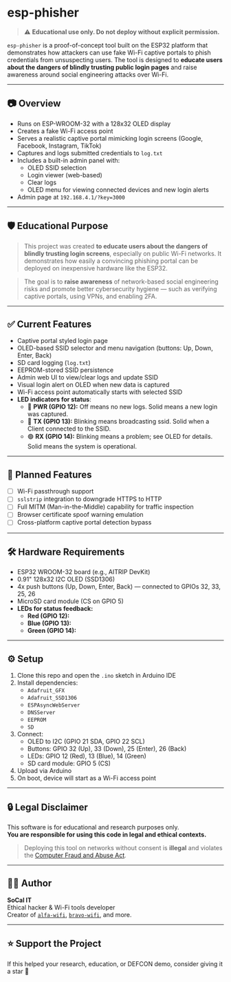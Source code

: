 # esp-phisher

> ⚠️ **Educational use only. Do not deploy without explicit permission.**

`esp-phisher` is a proof-of-concept tool built on the ESP32 platform that demonstrates how attackers can use fake Wi-Fi captive portals to phish credentials from unsuspecting users. The tool is designed to **educate users about the dangers of blindly trusting public login pages** and raise awareness around social engineering attacks over Wi-Fi.

---

## 📷 Overview

- Runs on ESP-WROOM-32 with a 128x32 OLED display
- Creates a fake Wi-Fi access point
- Serves a realistic captive portal mimicking login screens (Google, Facebook, Instagram, TikTok)
- Captures and logs submitted credentials to `log.txt`
- Includes a built-in admin panel with:
  - OLED SSID selection
  - Login viewer (web-based)
  - Clear logs
  - OLED menu for viewing connected devices and new login alerts
- Admin page at `192.168.4.1/?key=3000`

---

## 🛡️ Educational Purpose

> This project was created **to educate users about the dangers of blindly trusting login screens**, especially on public Wi-Fi networks. It demonstrates how easily a convincing phishing portal can be deployed on inexpensive hardware like the ESP32.

> The goal is to **raise awareness** of network-based social engineering risks and promote better cybersecurity hygiene — such as verifying captive portals, using VPNs, and enabling 2FA.

---

## ✅ Current Features

- Captive portal styled login page
- OLED-based SSID selector and menu navigation (buttons: Up, Down, Enter, Back)
- SD card logging (`log.txt`)
- EEPROM-stored SSID persistence
- Admin web UI to view/clear logs and update SSID
- Visual login alert on OLED when new data is captured
- Wi-Fi access point automatically starts with selected SSID
- **LED indicators for status**:
  - 🔴 **PWR (GPIO 12):** Off means no new logs. Solid means a new login was captured.
  - 🔵 **TX (GPIO 13):** Blinking means broadcasting ssid. Solid when a Client connected to the SSID.
  - 🟢 **RX (GPIO 14):** Blinking means a problem; see OLED for details. Solid means the system is operational.

---

## 🧪 Planned Features

- [ ] Wi-Fi passthrough support
- [ ] `sslstrip` integration to downgrade HTTPS to HTTP
- [ ] Full MITM (Man-in-the-Middle) capability for traffic inspection
- [ ] Browser certificate spoof warning emulation
- [ ] Cross-platform captive portal detection bypass

---

## 🛠️ Hardware Requirements

- ESP32 WROOM-32 board (e.g., AITRIP DevKit)
- 0.91" 128x32 I2C OLED (SSD1306)
- 4x push buttons (Up, Down, Enter, Back) — connected to GPIOs 32, 33, 25, 26
- MicroSD card module (CS on GPIO 5)
- **LEDs for status feedback:**
  - **Red (GPIO 12):**
  - **Blue (GPIO 13):**
  - **Green (GPIO 14):**

---

## ⚙️ Setup

1. Clone this repo and open the `.ino` sketch in Arduino IDE
2. Install dependencies:
   - `Adafruit_GFX`
   - `Adafruit_SSD1306`
   - `ESPAsyncWebServer`
   - `DNSServer`
   - `EEPROM`
   - `SD`
3. Connect:
   - OLED to I2C (GPIO 21 SDA, GPIO 22 SCL)
   - Buttons: GPIO 32 (Up), 33 (Down), 25 (Enter), 26 (Back)
   - LEDs: GPIO 12 (Red), 13 (Blue), 14 (Green)
   - SD card module: GPIO 5 (CS)
4. Upload via Arduino
5. On boot, device will start as a Wi-Fi access point

---

## 🔒 Legal Disclaimer

This software is for educational and research purposes only.  
**You are responsible for using this code in legal and ethical contexts.**

> Deploying this tool on networks without consent is **illegal** and violates the [Computer Fraud and Abuse Act](https://www.law.cornell.edu/uscode/text/18/1030).

---

## 👨‍💻 Author

**SoCal IT**  
Ethical hacker & Wi-Fi tools developer  
Creator of [`alfa-wifi`](https://github.com/socal-it/alfa-wifi), [`bravo-wifi`](https://github.com/socal-it/bravo-wifi), and more.

---

## ⭐️ Support the Project

If this helped your research, education, or DEFCON demo, consider giving it a star 🌟
